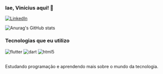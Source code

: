 ### Iae, Vinícius aqui! 👋
[![LinkedIn](https://img.shields.io/badge/LinkedIn-0077B5?style=for-the-badge&logo=linkedin&logoColor=white)](https://www.linkedin.com/in/viniciusrx570/)

![Anurag's GitHub stats](https://github-readme-stats.vercel.app/api?username=viniciusrx570&show_icons=true&theme=cobalt)</br>

### Tecnologias que eu utilizo

<div>
    <img align="center" alt="flutter" src="https://img.shields.io/badge/Flutter-00CED1?style=for-the-badge&logo=flutter&logoColor=white" />
    <img align="center" alt="dart" src="https://img.shields.io/badge/Dart-40E0D0?style=for-the-badge&logo=dart&logoColor=white" />
    <img align="center" alt="html5" src="https://img.shields.io/badge/HTML5-48D1CC?style=for-the-badge&logo=html5&logoColor=white" />
</div><br/>

Estudando programação e aprendendo mais sobre o mundo da tecnologia.
